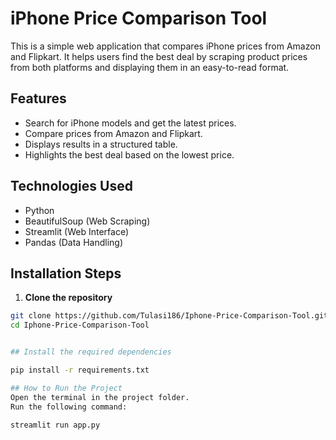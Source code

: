 # iPhone Price Comparison Tool  

This is a simple web application that compares iPhone prices from Amazon and Flipkart. It helps users find the best deal by scraping product prices from both platforms and displaying them in an easy-to-read format.  

## Features  
- Search for iPhone models and get the latest prices.  
- Compare prices from Amazon and Flipkart.  
- Displays results in a structured table.  
- Highlights the best deal based on the lowest price.  

## Technologies Used  
- Python  
- BeautifulSoup (Web Scraping)  
- Streamlit (Web Interface)  
- Pandas (Data Handling)  

## Installation Steps  

1. **Clone the repository**  
```sh
git clone https://github.com/Tulasi186/Iphone-Price-Comparison-Tool.git
cd Iphone-Price-Comparison-Tool


## Install the required dependencies

pip install -r requirements.txt

## How to Run the Project
Open the terminal in the project folder.
Run the following command:

streamlit run app.py

